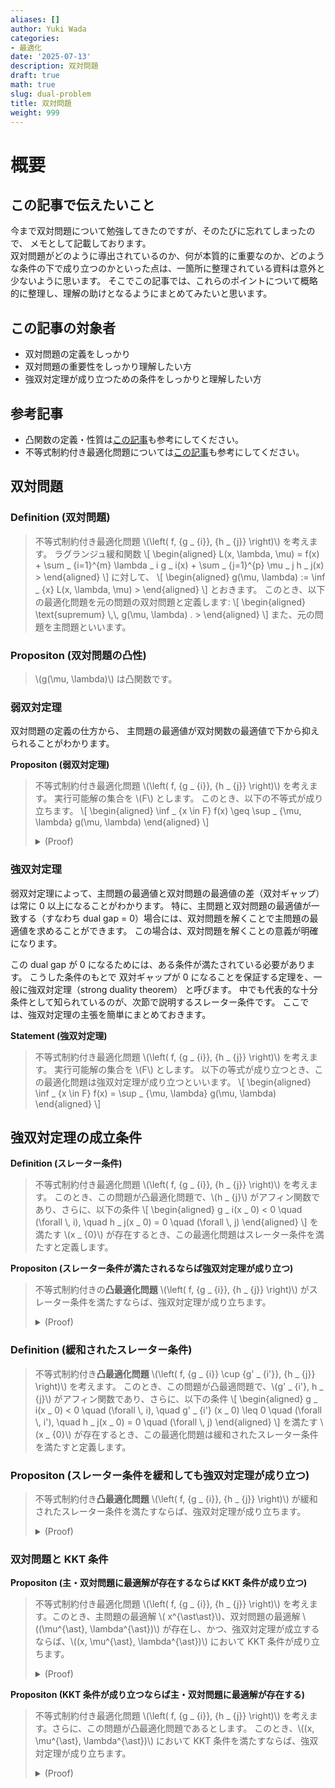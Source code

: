 ```yaml
---
aliases: []
author: Yuki Wada
categories:
- 最適化
date: '2025-07-13'
description: 双対問題
draft: true
math: true
slug: dual-problem
title: 双対問題
weight: 999
---
```


# 概要
## この記事で伝えたいこと

今まで双対問題について勉強してきたのですが、そのたびに忘れてしまったので、
メモとして記載しております。  
双対問題がどのように導出されているのか、何が本質的に重要なのか、どのような条件の下で成り立つのかといった点は、一箇所に整理されている資料は意外と少ないように思います。
そこでこの記事では、これらのポイントについて概略的に整理し、理解の助けとなるようにまとめてみたいと思います。


## この記事の対象者
- 双対問題の定義をしっかり
- 双対問題の重要性をしっかり理解したい方
- 強双対定理が成り立つための条件をしっかりと理解したい方

## 参考記事
- 凸関数の定義・性質は[この記事](/convex-function/#section2)も参考にしてください。
- 不等式制約付き最適化問題については[この記事](/inequality-constrained-optimization/)も参考にしてください。

## 双対問題
### Definition (双対問題)
> 不等式制約付き最適化問題 \\(\left( f\, \{g _ {i}\}\, \{h _ {j}\} \right)\\) を考えます。
> ラグランジュ緩和関数
> \\[ \\begin{aligned}    L(x\, \\lambda\, \\mu) = f(x) + \\sum _ {i=1}^{m} \\lambda _ i g _ i(x) + \\sum _ {j=1}^{p} \\mu _ j h _ j(x) >  \\end{aligned} \\]
> に対して、
> \\[ \\begin{aligned}    g(\\mu\, \\lambda) := \\inf _ {x} L(x\, \\lambda\, \\mu) >  \\end{aligned} \\]
> とおきます。
> このとき、以下の最適化問題を元の問題の双対問題と定義します: 
> \\[ \\begin{aligned}    \\text{supremum} \\\,\\\, g(\\mu\, \\lambda) . >  \\end{aligned} \\]
> また、元の問題を主問題といいます。

### Propositon (双対問題の凸性)
> \\(g(\mu\, \lambda)\\) は凸関数です。

### 弱双対定理

双対問題の定義の仕方から、
主問題の最適値が双対関数の最適値で下から抑えられることがわかります。

**Propositon (弱双対定理)**
> 不等式制約付き最適化問題 \\(\left( f\, \{g _ {i}\}\, \{h _ {j}\} \right)\\) を考えます。
> 実行可能解の集合を \\(F\\) とします。
> このとき、以下の不等式が成り立ちます。
> \\[ \\begin{aligned}  \\inf _ {x \\in F} f(x) \\geq \\sup _ {\\mu\, \\lambda} g(\\mu\, \\lambda)  \\end{aligned} \\]
> <details><summary>(Proof)</summary><div>
> 
> \\[ \\begin{aligned}  \\min _ {x} f(x) \\geq \\min _ {x} \\max _ {\\mu\, \\lambda} L(x\, \\lambda\, \\mu) \\geq \\max _ {\\mu\, \\lambda} \\min _ {x} L(x\, \\lambda\, \\mu) \\geq \\max _ {\\mu\, \\lambda} g(\\mu\, \\lambda)  \\end{aligned} \\]
> となるため。
> 
> </div></details>

### 強双対定理
弱双対定理によって、主問題の最適値と双対問題の最適値の差（双対ギャップ）は常に 0 以上になることがわかります。
特に、主問題と双対問題の最適値が一致する（すなわち dual gap = 0）場合には、双対問題を解くことで主問題の最適値を求めることができます。
この場合は、双対問題を解くことの意義が明確になります。

この dual gap が 0 になるためには、ある条件が満たされている必要があります。
こうした条件のもとで 双対ギャップが 0 になることを保証する定理を、一般に強双対定理（strong duality theorem） と呼びます。
中でも代表的な十分条件として知られているのが、次節で説明するスレーター条件です。
ここでは、強双対定理の主張を簡単にまとめておきます。

**Statement (強双対定理)**
> 不等式制約付き最適化問題 \\(\left( f\, \{g _ {i}\}\, \{h _ {j}\} \right)\\) を考えます。
> 実行可能解の集合を \\(F\\) とします。
> 以下の等式が成り立つとき、この最適化問題は強双対定理が成り立つといいます。
> \\[ \\begin{aligned}    \\inf _ {x \\in F} f(x) = \\sup _ {\\mu\, \\lambda} g(\\mu\, \\lambda)    \\end{aligned} \\]

## 強双対定理の成立条件
**Definition (スレーター条件)**
> 不等式制約付き最適化問題 \\(\left( f\, \{g _ {i}\}\, \{h _ {j}\} \right)\\) を考えます。
> このとき、この問題が凸最適化問題で、\\(h _ {j}\\) がアフィン関数であり、さらに、以下の条件
> \\[ \\begin{aligned}  g _ i(x _ 0) < 0 \\quad (\\forall \\\, i)\, \\quad h _ j(x _ 0) = 0 \\quad (\\forall \\\, j)  \\end{aligned} \\]
> を満たす \\(x _ {0}\\) が存在するとき、この最適化問題はスレーター条件を満たすと定義します。

**Propositon (スレーター条件が満たされるならば強双対定理が成り立つ)**
> 不等式制約付きの**凸最適化問題** \\(\left( f\, \{g _ {i}\}\, \{h _ {j}\} \right)\\) がスレーター条件を満たすならば、強双対定理が成り立ちます。
> <details><summary>(Proof)</summary><div>
> 
> (1) 文献にある通り、最初は \\(\tilde{x}\\) が内点であり、行列 \\(A\\) の階数がfull であるケースを考えます。
> 次の集合を考えます。
> \\[ \\begin{aligned}  \\mathcal{A} = \\{ (u\, v\, t) | ∃x ∈ D\, fi(x) ≤ ui\, i = 1\, . . . \, m\, hi(x) = vi\, i = 1\, . . . \, p\, f0(x) ≤ t\\}\, \\\\   \\mathcal{B} = {(0\, 0\, s) ∈ Rm × Rp × R | s < p⋆}  \\end{aligned} \\]
> まず、この問題が凸最適化問題であるため \\(\mathcal{A}\\) は凸集合です。
> 次に \\(\mathcal{A} \cap \mathcal{B} = \empty\\) であることがわかります。
> よって、凸集合の分離定理から、以下の条件を満たす \\(\lambda\, \mu\, \nu \in \mathbb{R}^{n}\\) が存在します:
> \\[ \\begin{aligned}  \\langle \\lambda\, u \\rangle + \\langle \\nu\, b \\rangle + \\mu \\cdot t \\geq \\alpha \\quad    \\left( (u\, v\, t)\\in \\mathcal{A} \\right)\, \\\\   \\langle \\lambda\, u \\rangle + \\langle \\mu\, b \\rangle + \\nu \\cdot t \\leq \\alpha \\quad   \\left( (u\, v\, t)\\in \\mathcal{B} \\right).  \\end{aligned} \\]  
>   
> \\(\mu > 0\\) を示しましょう。一旦 \\(\mu = 0\\) が正しいと仮定します。
> \\[ \\begin{aligned}  \\sum _ {i=} \\lambda _ {i} g _ {i}(x)  + ν^{T} (Ax − b) \\geq 0.  \\end{aligned} \\]
> \\(A \tilde{x} − b = 0\\) なので、\\( \sum _ {i=1} \lambda _ {i} g _ {i}(\tilde{x}) \geq 0\\) とならなければなりません。
> 一方で、\\(g _ {i}(\tilde{x}) < 0\\) となることから \\(\lambda _ {i} \geq 0\\) と合わせて、\\(\lambda _ {i} g _ {i}(\tilde{x}) \leq 0\\) も成り立つ必要があります。
> よって、各不等号は等号で成立する必要があり、\\(g _ {i}(\tilde{x}) \neq 0\\) より \\(\lambda _ {i} = 0\\) が示せます.
> 
> \\(\lambda _ {i} = 0\\) から \\(ν^{T} (A x − b) \geq 0\\) とならなければなりません。
> 一方で \\(ν^{T} (A \tilde{x} − b) = 0\\) であるから、\\(ν^{T} A (x - \tilde{x}) \geq 0\\) が成り立つ必要があります。
> これは \\(\tilde{x}\\) が内点であること、 \\(A\\) のランクがfullであることと矛盾します。
> 
> (2) 行列 \\(A\\) の階数が行数と一致しないケースを考えます。  
> 実行可能解 \\(\tilde{x}\\) が存在することから、一次従属になる行を取り除いてしまっても制約条件が変わらないことがわかります。
> よって、一次従属になる行を取り除いてしまえば (1) に帰着可能です。
> 
> (3) \\(\tilde{x}\\) が \\(\mathbb{R}^{N}\\) 自身の内点ではないケースを考えます。  
> この場合、ある部分アフィン空間 \\(A\\) が存在して、\\(\tilde{x}\\) は \\(A\\) において内点となっています。
> よって、アフィン空間 \\(A\\) 上に制限すれば、(2) に帰着可能です。
> 
> 以上より、示すことができました。
> 
> </div></details>


### Definition (緩和されたスレーター条件)
> 不等式制約付き**凸最適化問題** \\(\left( f\, \{g _ {i}\} \cup \{g' _ {i'}\}\, \{h _ {j}\} \right)\\) を考えます。
> このとき、この問題が凸最適問題で、\\(g' _ {i'}\, h _ {j}\\) がアフィン関数であり、さらに、以下の条件
> \\[ \\begin{aligned}  g _ i(x _ 0) < 0 \\quad (\\forall \\\, i)\, \\quad g' _ {i'} (x _ 0) \\leq 0 \\quad (\\forall \\\, i')\, \\quad h _ j(x _ 0) = 0 \\quad (\\forall \\\, j)  \\end{aligned} \\]
> を満たす \\(x _ {0}\\) が存在するとき、この最適化問題は緩和されたスレーター条件を満たすと定義します。

### Propositon (スレーター条件を緩和しても強双対定理が成り立つ)  
> 不等式制約付き**凸最適化問題** \\(\left( f\, \{g _ {i}\}\, \{h _ {j}\} \right)\\) が緩和されたスレーター条件を満たすならば、強双対定理が成り立ちます。
> 
> <details><summary>(Proof)</summary><div>
> 
> \\(I'\\) を \\(\{1\, \dots\, i' \}\\) の任意の部分集合とします。 
> \\[ \\begin{aligned} F(I) \\end{aligned} \\]  
> このとき、実行可能解は \\(\cup F(I)\\)と一致します。
> 各 \\(F(I)\\)においてはスレーター条件が成立していることを示せます。
> よって成立が言えました。
> </div></details>

### 双対問題と KKT 条件

**Propositon (主・双対問題に最適解が存在するならば KKT 条件が成り立つ)**
> 不等式制約付き最適化問題 \\(\left( f\, \{g _ {i}\}\, \{h _ {j}\} \right)\\) を考えます。このとき、主問題の最適解 \\( x^{\ast\ast}\\)、双対問題の最適解 \\((\mu^{\ast}\, \lambda^{\ast})\\) が存在し、かつ、強双対定理が成立するならば、\\((x\, \mu^{\ast}\, \lambda^{\ast})\\) において KKT 条件が成り立ちます。
> 
> <details><summary>(Proof)</summary><div>
> 
> (1) Primal feasibility（実行可能性）と feasibility（双対実行可能性）は前提条件から成り立つことがわかります。  
> (2) Complementary slackness（相補性条件）が成り立つことを示します。
> 最適化問題の実行可能解の集合を \\(F\\) とします。
> ラグランジュ緩和関数 に対して、
> \\[ \\begin{align}   1   \\end{align} \\]
> と式変形できる。ここで、強双対定理が成り立つことから、\\(f(x^{\ast}) = g(\mu^{\ast}\, \lambda^{\ast})\\) となるため、上記の不等号は全て等号になることがわかります。
> よって、
> \\[ \\begin{aligned}  >   \\sum _ {i=1}^{m} \\lambda _ {i}^{a} g _ {i}(x^{a}) + \\sum _ {j=1}^{p} \\mu _ {j}^{a} h _ {j}(x^{\\ast}) = 0 >  \\end{aligned} \\]
> となることがわかります。
> \\[ \\begin{aligned}   >   L(x^{\\ast}\, \\mu^{\\ast}\, \\lambda^{\\ast}) = \\inf _ {x} L(x\, \\mu^{\\ast}\, \\lambda^{\\ast}) >  \\end{aligned} \\]
> であることから、\\(L(x\, \mu^{*}\, \lambda^{*})\\) を \\(x\\) の関数としてみたときに \\(x = x^{*}\\) で極小となることがわかるため、Stationarity（停留条件）が成り立つこともわかる。
> 
> </div></details>

**Propositon (KKT 条件が成り立つならば主・双対問題に最適解が存在する)**
> 不等式制約付き最適化問題 \\(\left( f\, \{g _ {i}\}\, \{h _ {j}\} \right)\\) を考えます。さらに、この問題が凸最適化問題であるとします。
> このとき、\\((x\, \mu^{\ast}\, \lambda^{\ast})\\) において KKT 条件を満たすならば、強双対定理が成り立ちます。
> 
> <details><summary>(Proof)</summary><div>
> 
> Complementary slackness（相補性条件）が成り立つことから、
> \\[ \\begin{aligned}    f(x^{\\ast}) = f(x^{\\ast}) + \\sum _ {i=1}^{m} \\lambda _ i^{\\ast} g _ i(x^{\\ast}) + \\sum _ {j=1}^{p} \\mu _ j^{\\ast} h _ j(x^{\\ast}) >  \\end{aligned} \\]
> が成り立ちます。  
> 次に、この不等式制約付き最適化問題が凸最適化問題であることから、ラグランジュ緩和関数 \\(L(x\, \mu^{\ast}\, \lambda^{\ast})\\) は \\(x\\) の関数とみたときに凸関数であることがわかります。一般に、凸関数が \\(x=x^{\ast}\\) で停留条件を満たすならば \\(x=x^{\ast}\\) で最小値をとるため、
> \\[ \\begin{aligned}   >   L(x^\\ast\, \\mu^\\ast\, \\lambda^\\ast) = \\min _ {x} L(x\, \\mu^{\\ast}\, \\lambda^{\\ast}) >  \\end{aligned} \\]
> が成り立ちます。
> よって、
> \\[ \\begin{aligned}  >   \\begin{align} >   & f(x^{\\ast}) \\nonumber \\\\ >   = & f(x^{\\ast}) + \\sum _ {i=1}^{m} \\lambda _ i^{\\ast} g _ i(x^{\\ast}) + \\sum _ {j=1}^{p} \\mu _ j^{\\ast} h _ j(x^{\\ast}) \\nonumber \\\\ >   = & L(x^{\\ast}\, \\mu^{\\ast}\, \\lambda^{\\ast}) \\nonumber \\\\ >   = & \\min _ {x} L(x\, \\mu^{\\ast}\, \\lambda^{\\ast}) \\nonumber \\\\ >   = & g(\\mu^{\\ast}\, \\lambda^{\\ast}) \\nonumber \\\\  >   \\end{align} >  \\end{aligned} \\]
>   と式変形できます。このことから、強双対定理が成り立つことがわかります。\\( \Box \\)
> </div></details>















